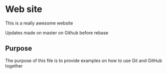 # Web site
This is a really awesome website

Updates made on master on Github before rebase

## Purpose

The purpose of this file is to provide examples
on how to use Git and GitHub together
